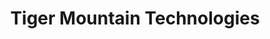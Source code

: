 ---
title: "Tiger Mountain Technologies"
url: /morton/tiger-mountain-technologies/
shop: computer
---